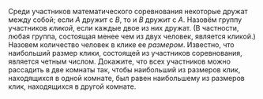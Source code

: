 Среди участников математического соревнования некоторые дружат между собой; если $A$ дружит с $B$, то и $B$ дружит с $A$. Назовём группу участников <i>кликой</i>, если каждые двое из них дружат. (В частности, любая группа, состоящая менее чем из двух человек, является кликой.) Назовем количество человек в клике ее <i>размером</i>. Известно, что наибольший размер клики, состоящей из участников соревнования, является четным числом. Докажите, что всех участников можно рассадить в две комнаты так, чтобы наибольший из размеров клик, находящихся в одной комнате, был равен наибольшему из размеров клик, находящихся в другой комнате.